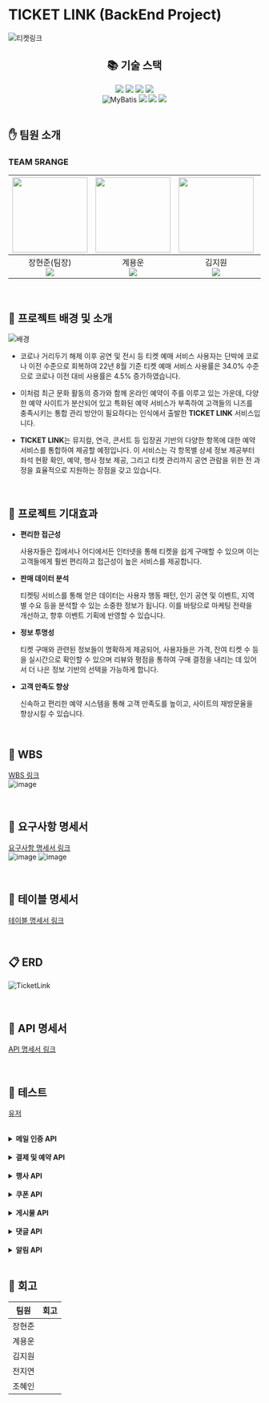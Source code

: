 # TICKET LINK (BackEnd Project)
![티켓링크](https://github.com/user-attachments/assets/2f0b0b9b-1ac0-43a9-8ab0-b0e27ffb2e33)



<div align=center><h2>📚 기술 스택</h2></div>

<div align=center> 
  <img src="https://img.shields.io/badge/java-007396?style=for-the-badge&logo=java&logoColor=white"> 
  <img src="https://img.shields.io/badge/springboot-6DB33F?style=for-the-badge&logo=springboot&logoColor=white"/>
  <img src="https://img.shields.io/badge/MariaDB-003545?style=for-the-badge&logo=mariadb&logoColor=white"/>
  <img src="https://img.shields.io/badge/-Swagger-%23Clojure?style=for-the-badge&logo=swagger&logoColor=white"/>
  
  <br>
  <img src="https://img.shields.io/badge/MyBatis-black?style=for-the-badge&logo=MyBatis" alt="MyBatis"/>
  <img src="https://img.shields.io/badge/Postman-FF6C37?style=for-the-badge&logo=postman&logoColor=white">
  <img src="https://img.shields.io/badge/github-181717?style=for-the-badge&logo=github&logoColor=white">
  <img src="https://img.shields.io/badge/Notion-000000?style=for-the-badge&logo=Notion&logoColor=white">
  <br>
</div>

<br>


## :hand: 팀원 소개
### TEAM 5RANGE
|<img src="https://github.com/user-attachments/assets/dd9b844d-df1b-42d1-9710-f3d104d2323e" width="150" height="150"/>|<img src="https://github.com/user-attachments/assets/f2557d8c-9b10-4902-9f87-7936faa55b33" width="150" height="150"/>|<img src="https://github.com/user-attachments/assets/513721fe-1585-4547-897c-69fadb39f40a" width="150" height="150"/>|<img src="https://github.com/user-attachments/assets/1eeac2d7-06ee-48aa-aa01-a322997ae5d1" width="150" height="150"/>|<img src="https://github.com/user-attachments/assets/bc05fb21-d8b5-4698-94d5-532a463d2b80" width="150" height="150"/>|
|:-:|:-:|:-:|:-:|:-:|
|장현준(팀장)<br><a href="https://github.com/mabem95"><img src="https://img.shields.io/badge/GitHub-181717?style=flat-square&logo=GitHub&logoColor=white"/></a>|계용운<br><a href="https://github.com/yongun2"><img src="https://img.shields.io/badge/GitHub-181717?style=flat-square&logo=GitHub&logoColor=white"/></a>|김지원<br><a href="https://github.com/gogowonji"><img src="https://img.shields.io/badge/GitHub-181717?style=flat-square&logo=GitHub&logoColor=white"/></a>|전지연<br><a href="https://github.com/jiyeonjeon01"><img src="https://img.shields.io/badge/GitHub-181717?style=flat-square&logo=GitHub&logoColor=white"/></a>|조혜인<br><a href="https://github.com/byHyen"><img src="https://img.shields.io/badge/GitHub-181717?style=flat-square&logo=GitHub&logoColor=white"/></a>|

<br>




## :herb: 프로젝트 배경 및 소개
![배경](https://github.com/user-attachments/assets/71b6a504-f2c9-48fc-b847-e3dc959455b5)

* 코로나 거리두기 해제 이후 공연 및 전시 등 티켓 예매 서비스 사용자는 단박에 코로나 이전 수준으로 회복하여
22년 8월 기준 티켓 예매 서비스 사용률은 34.0% 수준으로 코로나 이전 대비 사용률은
4.5% 증가하였습니다.

* 이처럼 최근 문화 활동의 증가와 함께 온라인 예약이 주를 이루고 있는 가운데, 다양한 예약 사이트가 분산되어 있고 특화된 예약 서비스가 부족하여 고객들의 니즈를 충족시키는 통합 관리 방안이 필요하다는 인식에서 출발한 **TICKET LINK** 서비스입니다.

* **TICKET LINK**는 뮤지컬, 연극, 콘서트 등 입장권 기반의 다양한 항목에 대한 예약 서비스를 통합하여 제공할 예정입니다. 이 서비스는 각 항목별 상세 정보 제공부터 좌석 현황 확인, 예약, 행사 정보 제공, 그리고 티켓 관리까지 공연 관람을 위한 전 과정을 효율적으로 지원하는 장점을 갖고 있습니다.

<br>

## :high_brightness: 프로젝트 기대효과

* **편리한 접근성**
  <br>

   사용자들은 집에서나 어디에서든 인터넷을 통해 티켓을 쉽게 구매할 수 있으며 이는 고객들에게 훨씬 편리하고 접근성이 높은 서비스를 제공합니다.


* **판매 데이터 분석**
  <br>

  티켓팅 서비스를 통해 얻은 데이터는 사용자 행동 패턴, 인기 공연 및 이벤트, 지역별 수요 등을 분석할 수 있는 소중한 정보가 됩니다. 이를 바탕으로 마케팅 전략을 개선하고, 향후 이벤트 기획에 반영할 수 있습니다.

* **정보 투명성**
  <br>

  티켓 구매와 관련된 정보들이 명확하게 제공되어, 사용자들은 가격, 잔여 티켓 수 등을 실시간으로 확인할 수 있으며 리뷰와 평점을 통하여 구매 결정을 내리는 데 있어서 더 나은 정보 기반의 선택을 가능하게 합니다.

* **고객 만족도 향상**
  <br>
  
  신속하고 편리한 예약 시스템을 통해 고객 만족도를 높이고, 사이트의 재방문율을 향상시킬 수 있습니다.

<br>

## 📆 WBS 
[WBS 링크](https://docs.google.com/spreadsheets/d/1TseUJVKfn0cBO2hnQomDzu8IzY5YdpwSpocNboIy1AE/edit?gid=1034965942#gid=1034965942)
<br>
![image](https://github.com/user-attachments/assets/c0a2a3ec-279c-44d6-8cef-2e9e906eb63f)

<br>

## :page_with_curl: 요구사항 명세서
[요구사항 명세서 링크](https://docs.google.com/spreadsheets/d/1TseUJVKfn0cBO2hnQomDzu8IzY5YdpwSpocNboIy1AE/edit?gid=1691437377#gid=1691437377)
<br>
![image](https://github.com/user-attachments/assets/c76a990c-a11b-45da-a866-1aa8da57ea1f) 
![image](https://github.com/user-attachments/assets/8258922a-5225-4801-95e1-19b3f7149b3d)




<br>

## 🔲 테이블 명세서
[테이블 명세서 링크](https://docs.google.com/spreadsheets/d/1TseUJVKfn0cBO2hnQomDzu8IzY5YdpwSpocNboIy1AE/edit?gid=1741766758#gid=1741766758)

<br>

## :clipboard: ERD
![TicketLink](https://github.com/user-attachments/assets/1af0264d-1083-423f-b664-c741551943bf)

<br>

## :bookmark_tabs: API 명세서
[API 명세서 링크](https://docs.google.com/spreadsheets/d/1TseUJVKfn0cBO2hnQomDzu8IzY5YdpwSpocNboIy1AE/edit?gid=851351064#gid=851351064)

<br>

## :triangular_flag_on_post: 테스트


[유저](https://github.com/beyond-sw-camp/be08-2nd-5range-TicketLink/wiki/%EC%9C%A0%EC%A0%80)


<br>


<details>
  <summary><b>메일 인증 API</b></summary>
  <div markdown="1">
    <ul><br>
      <details>
      <summary>이메일 중복확인</summary>
      <img src="https://github.com/user-attachments/assets/198ae399-1e5f-4569-be3d-2427b98ddb1c" width=70%>
      
      </details>
      <details>
      <summary></summary>
      <img src="" width=70%>
      </details>
    </ul>
  </div>
</details>

<br>

<details>
  <summary><b>결제 및 예약 API</b></summary>
  <div markdown="1">
    <ul><br>
      <details>
      <summary>예약 정보 상세 조회</summary>
      <img src="https://github.com/user-attachments/assets/04048daf-d16e-4a1e-9e2b-4682a49b7d8a" width=70%>
      <br>
      <img src="" width=70%> 
      </details>
      <details>
      <summary>예약 정보 조회</summary>
      <img src="https://github.com/user-attachments/assets/04048daf-d16e-4a1e-9e2b-4682a49b7d8a" width=70%>
      <br>
      <img src="" width=70%> 
      </details>
      <details>
      <summary>선택한 행사의 티켓 현황 조회회</summary>
      <img src="https://github.com/user-attachments/assets/04048daf-d16e-4a1e-9e2b-4682a49b7d8a" width=70%>
      <br>
      <img src="https://github.com/user-attachments/assets/fa628d9b-6121-4296-9283-0687b60e3572" width=70%>
      <br>
      <img src="https://github.com/user-attachments/assets/0111ebea-2d9b-4d4c-9b94-11e0b2b52ba2" width=70%>
      </details>
      <details>
      <summary>행사 결제 및 예약 정보 생성</summary>
      <img src="https://github.com/user-attachments/assets/04048daf-d16e-4a1e-9e2b-4682a49b7d8a" width=70%>
      <br>
      <img src="" width=70%> 
      </details>
      <details>
      <summary>예약 취소</summary>
      <img src="https://github.com/user-attachments/assets/04048daf-d16e-4a1e-9e2b-4682a49b7d8a" width=70%>
      <br>
      <img src="" width=70%> 
      </details>
    </ul>
  </div>
</details>

<br>

<details>
  <summary><b>행사 API</b></summary>
  <div markdown="1">
    <ul><br>
      <details>
      <summary>행사 목록 조회</summary>
      <img src="https://github.com/user-attachments/assets/c4f95cc3-b3b2-40b4-9c37-f33a05a7ddac" width=70%>
        <br>
      <img src="https://github.com/user-attachments/assets/979485d8-72e3-47d4-b353-d5a27ca4534f" width=70%>
      </details>
      <details>
      <summary>행사 상세 조회</summary>
      <img src="" width=70%>
      </details>
      <details>
      <summary>일자별 행사 목록 조회</summary>
      <img src="" width=70%>
      </details>
      <details>
      <summary>행사 잔여 티켓 조회</summary>
      <img src="" width=70%>
      </details>
      <details>
      <summary>행사 정보 생성</summary>
      <img src="" width=70%>
      </details>
      <details>
      <summary>행사 정보 수정</summary>
      <img src="" width=70%>
      </details>
    </ul>
  </div>
</details>

<br>



<details>
  <summary><b>쿠폰 API</b></summary>
  <div markdown="1">
    <ul><br>
      <details>
      <summary>쿠폰 조회</summary>
      <img src="https://github.com/user-attachments/assets/b8e26511-f04a-4087-a848-b1203e1c7db3" width=70%>
      <br>
      <img src="">
      </details>
      <details>
      <summary>쿠폰 업데이트</summary>
      <img src="https://github.com/user-attachments/assets/b8e26511-f04a-4087-a848-b1203e1c7db3" width=70%>
      <br>
      <img src="">
      </details>
      <details>
      <summary>쿠폰 삭제</summary>
      <img src="https://github.com/user-attachments/assets/b8e26511-f04a-4087-a848-b1203e1c7db3" width=70%>
      <br>
      <img src="">
      </details>
      <details>
      <summary>사용자 쿠폰 목록 조회</summary>
      <img src="https://github.com/user-attachments/assets/b8e26511-f04a-4087-a848-b1203e1c7db3" width=70%>
      <br>
      <img src="https://github.com/user-attachments/assets/cdd4e1de-9ab3-40e9-80cd-14198e22e8da">
      </details>
      <details>
      <summary>쿠폰 생성</summary>
      <img src="https://github.com/user-attachments/assets/b8e26511-f04a-4087-a848-b1203e1c7db3" width=70%>
      <br>
      <img src="">
      </details>
    </ul>
  </div>
</details>

<br>


<details>
  <summary><b>게시물 API</b></summary>
  <div markdown="1">
    <ul><br>
      <details>
      <summary>게시물 전체 조회</summary>
      <img src="https://github.com/user-attachments/assets/038642b9-f898-4dad-a63b-8fee8fa2572e" width=70%>
      <br>
      <img src="https://github.com/user-attachments/assets/958d4f5e-cf19-4f06-908b-941d5040f0c9" width=70%>
      <br>
      <img src="https://github.com/user-attachments/assets/ecba05b0-42ff-4149-971c-3191c58e5001" width=70%>
      </details>
      <details>
      <summary>게시물 단일 조회</summary>
      <img src="https://github.com/user-attachments/assets/4e6519da-c08f-4dc5-bd02-fbea97273c79" width=70%>
      <br>
      <img src="https://github.com/user-attachments/assets/ef5e070a-0bfc-4139-af0a-05cf3fdb2778" width=70%>
      </details>
      <details>
      <summary>게시물 작성</summary>
      <img src="https://github.com/user-attachments/assets/3d157daa-c4d1-4d71-966f-3779bc98c8f8" width=70%>
      <br>
      <img src="https://github.com/user-attachments/assets/87466cc5-917f-4a4b-bc6d-7506287fc3de" width=70%>
      </details>
      <details>
      <summary>게시물 수정</summary>
      <img src="https://github.com/user-attachments/assets/efaa8538-71f6-4b41-9693-7f1d9062efca" width=70%>
      <br>
      <img src="https://github.com/user-attachments/assets/b328a5f7-ef5c-48ce-8ddd-597295d94222" width=70%>
      </details>
      <details>
      <summary>게시물 삭제</summary>
      <img src="https://github.com/user-attachments/assets/5f89bc3d-2e05-41ed-bfbd-c11c51253fca" width=70%>
      <br>
      <img src="https://github.com/user-attachments/assets/47603583-6f1f-4873-8165-15f69ac2c686" width=70%>
      </details>
    </ul>
  </div>
</details>

<br>

<details>
  <summary><b>댓글 API</b></summary>
  <div markdown="1">
    <ul><br>
      <details>
      <summary>댓글 생성</summary>
      <img src="https://github.com/user-attachments/assets/8ad3522e-f5ee-4bd9-a119-36a6d94ffb03" width=70%>
      <br>
      <img src="https://github.com/user-attachments/assets/4ec22c14-7fb8-4b4e-b6b0-a4b43e126bb4" width=70%>
      </details>
      <details>
      <summary>댓글 수정</summary>
      <img src="https://github.com/user-attachments/assets/3a6ce514-a221-4414-9f74-e4fe785104c0" width=70%>
      <br>
      <img src="https://github.com/user-attachments/assets/9dda2398-382e-41f3-b9df-1b711aa3970a" width=70%>
      </details>
      <details>
      <summary>댓글 삭제</summary>
      <img src="https://github.com/user-attachments/assets/f2a7866e-8b8f-43d6-9ffc-3c34de937f5c" width=70%>
      <br>
      <img src="https://github.com/user-attachments/assets/20d0d0e2-a041-4c25-86c2-0e1fdb07d51b" width=70%>
      </details>  
    </ul>
  </div>
</details>

<br>

<details>
  <summary><b>알림 API</b></summary>
  <div markdown="1">
    <ul><br>
      <details>
      <summary>알림 정보 상세 조회</summary>
      <img src="" width=70%>
      </details>
      <details>
      <summary>알림 정보 조회</summary>
      <img src="" width=70%>
      </details>
      <details>
      <summary>알림 생성</summary>
      <img src="" width=70%>
      </details>
      <details>
      <summary>알림 삭제</summary>
      <img src="" width=70%>
      </details>
    </ul>
  </div>
</details>

<br>







## :tangerine: 회고
|팀원|회고|
|:---:|:------:|
|장현준||
|계용운||
|김지원||
|전지연||
|조혜인||

<br>

